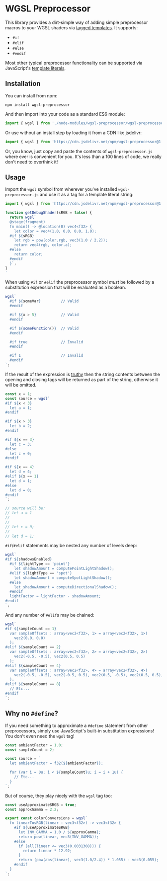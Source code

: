 # WGSL Preprocessor

This library provides a dirt-simple way of adding simple preprocessor macros to
your WGSL shaders via [tagged templates](https://developer.mozilla.org/en-US/docs/Web/JavaScript/Reference/Template_literals#tagged_templates). It supports:

 - `#if`
 - `#elif`
 - `#else`
 - `#endif`

Most other typical preprocessor functionality can be supported via JavaScript's
[template literals](https://developer.mozilla.org/en-US/docs/Web/JavaScript/Reference/Template_literals).

## Installation

You can install from npm:

`npm install wgsl-preprocessor`

And then import into your code as a standard ES6 module:

```js
import { wgsl } from './node-modules/wgsl-preprocessor/wgsl-preprocessor.js';
```

Or use without an install step by loading it from a CDN like jsdelivr:

```js
import { wgsl } from 'https://cdn.jsdelivr.net/npm/wgsl-preprocessor@1.0/wgsl-preprocessor.js';
```

Or, you know, just copy and paste the contents of `wgsl-preprocessor.js` where ever is convenient for you. It's less
than a 100 lines of code, we really don't need to overthink it!

## Usage

Import the `wgsl` symbol from wherever you've installed `wgsl-preprocessor.js` and use it as a tag for a template
literal string:

```js
import { wgsl } from 'https://cdn.jsdelivr.net/npm/wgsl-preprocessor@1.0/wgsl-preprocessor.js';

function getDebugShader(sRGB = false) {
  return wgsl`
  @stage(fragment)
  fn main() -> @location(0) vec4<f32> {
    let color = vec4(1.0, 0.0, 0.0, 1.0);
  #if ${sRGB}
    let rgb = pow(color.rgb, vec3(1.0 / 2.2));
    return vec4(rgb, color.a);
  #else
    return color;
  #endif
  }`;
}
`
```

When using `#if` or `#elif` the preprocessor symbol _must_ be followed by a substitution expression that will be
evaluated as a boolean.

```js
wgsl`
  #if ${someVar}         // Valid
  #endif

  #if ${x > 5}           // Valid
  #endif

  #if ${someFunction()}  // Valid
  #endif

  #if true               // Invalid
  #endif

  #if 1                  // Invalid
  #endif
`;
```

If the result of the expression is [truthy](https://developer.mozilla.org/en-US/docs/Glossary/Truthy) then the string
contents between the opening and closing tags will be returned as part of the string, otherwise it will be omitted.

```js
const x = 1;
const source = wgsl`
#if ${x < 3}
  let a = 1;
#endif

#if ${x > 3}
  let b = 2;
#endif

#if ${x == 3}
  let c = 3;
#else
  let c = 0;
#endif

#if ${x == 4}
  let d = 4;
#elif ${x == 1}
  let d = 1;
#else
  let d = 0;
#endif
`;

// source will be:
// let a = 1
//
//
// let c = 0;
//
// let d = 1;
```

`#if`/`#elif` statements may be nested any number of levels deep:

```js
wgsl`
#if ${shadowsEnabled}
  #if ${lightType == 'point'}
    let shadowAmount = computePointLightShadow();
  #elif ${lightType == 'spot'}
    let shadowAmount = computeSpotLightShadow();
  #else
    let shadowAmount = computeDirectionalShadow();
  #endif
  lightFactor = lightFactor - shadowAmount;
#endif
`;
```

And any number of `#elif`s may be chained:

```js
wgsl`
#if ${sampleCount == 1}
  var sampleOffsets : array<vec2<f32>, 1> = array<vec2<f32>, 1>(
    vec2(0.0, 0.0)
  );
#elif ${sampleCount == 2}
  var sampleOffsets : array<vec2<f32>, 2> = array<vec2<f32>, 2>(
    vec2(-0.5, -0.5), vec2(0.5, 0.5)
  );
#elif ${sampleCount == 4}
  var sampleOffsets : array<vec2<f32>, 4> = array<vec2<f32>, 4>(
    vec2(-0.5, -0.5), vec2(-0.5, 0.5), vec2(0.5, -0.5), vec2(0.5, 0.5),
  );
#elif ${sampleCount == 8}
  // Etc...
#endif
`;
```

## Why no `#define`?

If you need something to approximate a `#define` statement from other preprocessors, simply use JavaScript's built-in substitution expressions! You don't even need the `wgsl` tag!

```js
const ambientFactor = 1.0;
const sampleCount = 2;

const source = `
  let ambientFactor = f32(${ambientFactor});

  for (var i = 0u; i < ${sampleCount}u; i = i + 1u) {
    // Etc...
  }
`;
```

But of course, they play nicely with the `wgsl` tag too:

```js
const useApproximateSRGB = true;
const approxGamma = 2.2;

export const colorConversions = wgsl`
  fn linearTosRGB(linear : vec3<f32>) -> vec3<f32> {
    #if ${useApproximateSRGB}
      let INV_GAMMA = 1.0 / ${approxGamma};
      return pow(linear, vec3(INV_GAMMA));
    #else
      if (all(linear <= vec3(0.0031308))) {
        return linear * 12.92;
      }
      return (pow(abs(linear), vec3(1.0/2.4)) * 1.055) - vec3(0.055);
    #endif
  }
`;
```
